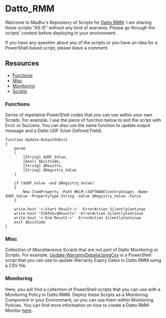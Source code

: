 # Datto_RMM
Welcome to Madhu's Repository of Scripts for [Datto RMM](https://www.datto.com/products/rmm/ "Datto RMM"). I am sharing these scripts "AS IS" without any kind of warranty. Please go through the scripts' content before deploying in your environment.

If you have any question about any of the scripts or you have an idea for a PowerShell based script, please leave a comment.

## Resources
- [Functions](https://github.com/madhuperera/Datto_RMM/tree/main/Functions "Functions")
- [Misc](https://github.com/madhuperera/Datto_RMM/tree/main/Misc "Misc")
- [Monitoring](https://github.com/madhuperera/Datto_RMM/tree/main/Monitoring "Monitoring")
- [Scripts](https://github.com/madhuperera/Datto_RMM/tree/main/Scripts "Scripts")

### Functions
Series of repetative PowerShell codes that you can use within your own Scripts. For example, I use the piece of function below to exit the script with Error or Success. You can also use the same function to update output message and a Datto UDF (User Defined Field).
```Shell
function Update-OutputOnExit
{
    param
    (
        [String] $UDF_Value,
        [bool] $ExitCode,
        [String] $Results,
        [String] $Registry_Value
    )

    if ($UDF_Value -and $Registry_Value)
    {
        New-ItemProperty -Path HKLM:\SOFTWARE\CentraStage\ -Name $UDF_Value -PropertyType String -Value $Registry_Value -Force
    }
        
    write-host '<-Start Result->' -ErrorAction SilentlyContinue
    write-host "STATUS=$Results" -ErrorAction SilentlyContinue
    write-host '<-End Result->' -ErrorAction SilentlyContinue
    exit $ExitCode
}
```
### Misc
Collection of Miscellaneous Scripts that are not part of Datto Monitoring or Scripts. For example, [Update-WarrantyDetailsUsingCsv](https://github.com/madhuperera/Datto_RMM/blob/main/Misc/Warranty/Update-WarrantyDetailsUsingCsv.ps1 "Update-WarrantyDetailsUsingCsv") is a PowerShell script that you can use to update Warranty Expiry Dates in Datto RMM using a CSV file. 

### Monitoring
Here, you will find a collection of PowerShell scripts that you can use with a Monitoring Policy in Datto RMM. Deploy these Scripts as a Monitoring Component in your Environment, so you can use them within Monitoring Policies. You can find more information on how to create a Datto RMM Monitor [here](https://rmm.datto.com/help/en/Content/4WEBPORTAL/Policies/MonitoringPolicy.htm "here").